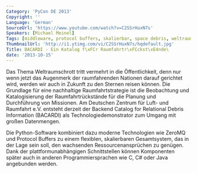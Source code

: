 ```yaml
---
Category: 'PyCon DE 2013'
Copyright: ''
Language: 'German'
SourceUrl: 'https://www.youtube.com/watch?v=C2SSrHuxN7s'
Speakers: [Michael Meinel]
Tags: [middleware, protocol buffers, skalierbar, space debris, weltraumschrott, zeromq]
ThumbnailUrl: 'http://i1.ytimg.com/vi/C2SSrHuxN7s/hqdefault.jpg'
Title: BACARDI - Ein Katalog f\xFCr Raumfahrtr\xFCckst\xE4nde\
date: '2013-10-15'
---
```

Das Thema Weltraumschrott tritt vermehrt in die Öffentlichkeit, denn nur wenn jetzt das Augenmerk der raumfahrenden Nationen darauf gerichtet wird, werden wir auch in Zukunft zu den Sternen reisen können. Die Grundlage für eine nachhaltige Raumfahrtstrategie ist die Beobachtung und Katalogisierung der Raumfahrtrückstände für die Planung und Durchführung von Missionen. Am Deutschen Zentrum für Luft- und Raumfahrt e.V. entsteht derzeit der Backend Catalog for Relational Debris Information (BACARDI) als Technologiedemonstrator zum Umgang mit großen Datenmengen.

Die Python-Software kombiniert dazu moderne Technologien wie ZeroMQ und Protocol Buffers zu einem flexiblen, skalierbaren Gesamtsystem, das in der Lage sein soll, den wachsenden Ressourcenansprüchen zu genügen. Dank der plattformunabhängigen Schnittstellen können Komponenten später auch in anderen Programmiersprachen wie C, C# oder Java angebunden werden.
